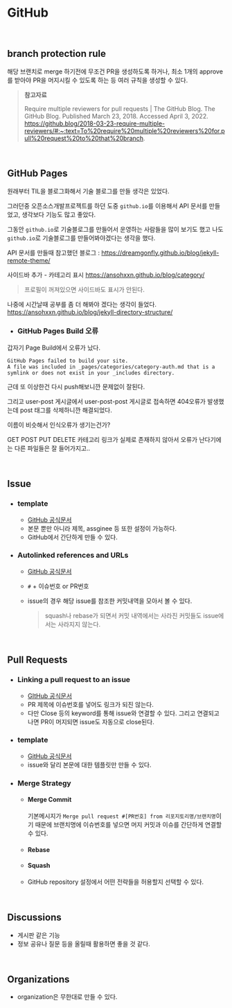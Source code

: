 # GitHub

<br>

## branch protection rule

해당 브랜치로 merge 하기전에 무조건 PR을 생성하도록 하거나, 최소 1개의 approve를 받아야 PR을 머지시킬 수 있도록 하는 등 여러 규칙을 생성할 수 있다.

> **참고자료**
>
> Require multiple reviewers for pull requests | The GitHub Blog. The GitHub Blog. Published March 23, 2018. Accessed April 3, 2022. https://github.blog/2018-03-23-require-multiple-reviewers/#:~:text=To%20require%20multiple%20reviewers%20for,pull%20request%20to%20that%20branch.

<br>

## GitHub Pages

원래부터 TIL을 블로그화해서 기술 블로그를 만들 생각은 있었다.

그러던중 오픈소스개발프로젝트를 하던 도중  `github.io`를 이용해서 API 문서를 만들었고, 생각보다 기능도 많고 좋았다.

그동안 `github.io`로 기술블로그를 만들어서 운영하는 사람들을 많이 보기도 했고 나도 `github.io`로 기술블로그를 만들어봐야겠다는 생각을 했다.

API 문서를 만들때 참고했던 블로그 : https://dreamgonfly.github.io/blog/jekyll-remote-theme/

사이드바 추가 - 카테고리 표시 https://ansohxxn.github.io/blog/category/

> 프로필이 꺼져있으면 사이드바도 표시가 안된다.

나중에 시간날때 공부를 좀 더 해봐야 겠다는 생각이 들었다. https://ansohxxn.github.io/blog/jekyll-directory-structure/

* ### GitHub Pages Build 오류

갑자기 Page Build에서 오류가 났다.

```
GitHub Pages failed to build your site.
A file was included in _pages/categories/category-auth.md that is a symlink or does not exist in your _includes directory.
```

근데 또 이상한건 다시 push해보니깐 문제없이 잘된다.

그리고 user-post 게시글에서 user-post-post 게시글로 접속하면 404오류가 발생했는데 post 태그를 삭제하니깐 해결되었다.

이름이 비슷해서 인식오류가 생기는건가?

GET POST PUT DELETE 카테고리 링크가 실제로 존재하지 않아서 오류가 난다기에는 다른 파일들은 잘 들어가지고..

<br>

## Issue

* ### template

  * [GitHub 공식문서](https://docs.github.com/en/communities/using-templates-to-encourage-useful-issues-and-pull-requests/configuring-issue-templates-for-your-repository)
  * 본문 뿐만 아니라 제목, assginee 등 또한 설정이 가능하다.
  * GitHub에서 간단하게 만들 수 있다.

* ### Autolinked references and URLs

  * [GitHub 공식문서](https://docs.github.com/en/get-started/writing-on-github/working-with-advanced-formatting/autolinked-references-and-urls#issues-and-pull-requests)

  * `#` + 이슈번호 or PR번호

  * issue의 경우 해당 issue를 참조한 커밋내역을 모아서 볼 수 있다.

    > squash나 rebase가 되면서 커밋 내역에서는 사라진 커밋들도 issue에서는 사라지지 않는다.

<br>

## Pull Requests

* ### Linking a pull request to an issue

  * [GItHub 공식문서](https://docs.github.com/en/issues/tracking-your-work-with-issues/linking-a-pull-request-to-an-issue)
  * PR 제목에 이슈번호를 넣어도 링크가 되진 않는다.
  * 다만 Close 등의 keyword를 통해 issue와 연결할 수 있다. 그리고 연결되고 나면 PR이 머지되면 issue도 자동으로 close된다.

* ### template

  * [GitHub 공식문서](https://docs.github.com/en/communities/using-templates-to-encourage-useful-issues-and-pull-requests/creating-a-pull-request-template-for-your-repository)
  * issue와 달리 본문에 대한 템플릿만 만들 수 있다.

* ### Merge Strategy

  * #### Merge Commit

    기본메시지가 `Merge pull request #[PR번호] from 리포지토리명/브랜치명`이기 때문에 브랜치명에 이슈번호를 넣으면 머지 커밋과 이슈를 간단하게 연결할 수 있다.

  * #### Rebase

  * #### Squash

  * GitHub repository 설정에서 어떤 전략들을 허용할지 선택할 수 있다.

<br>

## Discussions

* 게시판 같은 기능
* 정보 공유나 질문 등을 올릴때 활용하면 좋을 것 같다.

<br>

## Organizations

* organization은 무한대로 만들 수 있다.

<br>